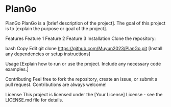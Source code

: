 # PlanGo
PlanGo
PlanGo is a [brief description of the project]. The goal of this project is to [explain the purpose or goal of the project].

Features
Feature 1
Feature 2
Feature 3
Installation
Clone the repository:

bash
Copy
Edit
git clone https://github.com/Muyun2023/PlanGo.git
[Install any dependencies or setup instructions]

Usage
[Explain how to run or use the project. Include any necessary code examples.]

Contributing
Feel free to fork the repository, create an issue, or submit a pull request. Contributions are always welcome!

License
This project is licensed under the [Your License] License - see the LICENSE.md file for details.
